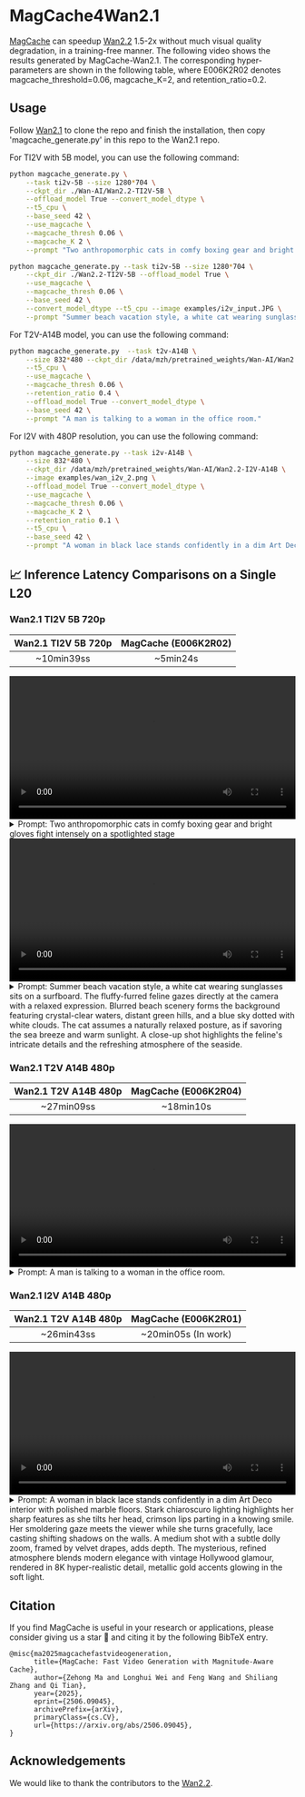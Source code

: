 <!-- ## **MagCache4Wan2.1** -->
# MagCache4Wan2.1

[MagCache](https://github.com/ali-vilab/MagCache) can speedup [Wan2.2](https://github.com/Wan-Video/Wan2.2) 1.5-2x without much visual quality degradation, in a training-free manner. The following video shows the results generated by MagCache-Wan2.1. The corresponding hyper-parameters are shown in the following table, where E006K2R02 denotes magcache_threshold=0.06, magcache_K=2, and retention_ratio=0.2.

## Usage

Follow [Wan2.1](https://github.com/Wan-Video/Wan2.1) to clone the repo and finish the installation, then copy 'magcache_generate.py' in this repo to the Wan2.1 repo.

For TI2V with 5B model, you can use the following command:

```bash
python magcache_generate.py \
    --task ti2v-5B --size 1280*704 \
    --ckpt_dir ./Wan-AI/Wan2.2-TI2V-5B \
    --offload_model True --convert_model_dtype \
    --t5_cpu \
    --base_seed 42 \
    --use_magcache \
    --magcache_thresh 0.06 \
    --magcache_K 2 \
    --prompt "Two anthropomorphic cats in comfy boxing gear and bright gloves fight intensely on a spotlighted stage"

python magcache_generate.py --task ti2v-5B --size 1280*704 \
    --ckpt_dir ./Wan2.2-TI2V-5B --offload_model True \
    --use_magcache \
    --magcache_thresh 0.06 \
    --base_seed 42 \
    --convert_model_dtype --t5_cpu --image examples/i2v_input.JPG \
    --prompt "Summer beach vacation style, a white cat wearing sunglasses sits on a surfboard. The fluffy-furred feline gazes directly at the camera with a relaxed expression. Blurred beach scenery forms the background featuring crystal-clear waters, distant green hills, and a blue sky dotted with white clouds. The cat assumes a naturally relaxed posture, as if savoring the sea breeze and warm sunlight. A close-up shot highlights the feline's intricate details and the refreshing atmosphere of the seaside."

```

For T2V-A14B model, you can use the following command:

```bash
python magcache_generate.py  --task t2v-A14B \
    --size 832*480 --ckpt_dir /data/mzh/pretrained_weights/Wan-AI/Wan2.2-T2V-A14B \
    --t5_cpu \
    --use_magcache \
    --magcache_thresh 0.06 \
    --retention_ratio 0.4 \
    --offload_model True --convert_model_dtype \
    --base_seed 42 \
    --prompt "A man is talking to a woman in the office room."
```

For I2V with 480P resolution, you can use the following command:

```bash
python magcache_generate.py --task i2v-A14B \
    --size 832*480 \
    --ckpt_dir /data/mzh/pretrained_weights/Wan-AI/Wan2.2-I2V-A14B \
    --image examples/wan_i2v_2.png \
    --offload_model True --convert_model_dtype \
    --use_magcache \
    --magcache_thresh 0.06 \
    --magcache_K 2 \
    --retention_ratio 0.1 \
    --t5_cpu \
    --base_seed 42 \
    --prompt "A woman in black lace stands confidently in a dim Art Deco interior with polished marble floors. Stark chiaroscuro lighting highlights her sharp features as she tilts her head, crimson lips parting in a knowing smile. Her smoldering gaze meets the viewer while she turns gracefully, lace casting shifting shadows on the walls. A medium shot with a subtle dolly zoom, framed by velvet drapes, adds depth. The mysterious, refined atmosphere blends modern elegance with vintage Hollywood glamour, rendered in 8K hyper-realistic detail, metallic gold accents glowing in the soft light."
```


## 📈 Inference Latency Comparisons on a Single L20

### Wan2.1 TI2V 5B 720p

|      Wan2.1 TI2V 5B 720p     | MagCache (E006K2R02)  |
|:--------------------------:|:----------------------------:|
|         ~10min39ss          |           ~5min24s          |

<div align="center">
  <video src="https://github.com/user-attachments/assets/e06df62b-7655-42c0-9ae6-666a32257f42" width="100%" poster=""> </video>
</div>
<!-- <div class="content has-text-centered">
  <img src="../assets/Wan_14B_T2V_720P_header1.jpg" style="width: 100%"><br>
</div> -->
<details style="width: 100%; margin: auto;">
<summary>Prompt: Two anthropomorphic cats in comfy boxing gear and bright gloves fight intensely on a spotlighted stage
</details>

<div align="center">
  <video src="
https://github.com/user-attachments/assets/ce9a3700-75f4-4177-81ec-d51572282324" width="100%" poster=""> </video>
</div>
<!-- <div class="content has-text-centered">
  <img src="../assets/Wan_14B_T2V_720P_header1.jpg" style="width: 100%"><br>
</div> -->
<details style="width: 100%; margin: auto;">
<summary>Prompt: Summer beach vacation style, a white cat wearing sunglasses sits on a surfboard. The fluffy-furred feline gazes directly at the camera with a relaxed expression. Blurred beach scenery forms the background featuring crystal-clear waters, distant green hills, and a blue sky dotted with white clouds. The cat assumes a naturally relaxed posture, as if savoring the sea breeze and warm sunlight. A close-up shot highlights the feline's intricate details and the refreshing atmosphere of the seaside.
</details>

### Wan2.1 T2V A14B 480p

|      Wan2.1 T2V A14B 480p     | MagCache (E006K2R04)  |
|:--------------------------:|:----------------------------:|
|         ~27min09ss          |           ~18min10s          |

<div align="center">
  <video src="https://github.com/user-attachments/assets/84643b62-d42b-4d26-aabc-6f4a57ee2f6e" width="100%" poster=""> </video>
</div>
<!-- <div class="content has-text-centered">
  <img src="../assets/Wan_14B_T2V_720P_header2.jpg" style="width: 100%"><br>
</div> -->
<details style="width: 100%; margin: auto;">
<summary>Prompt: A man is talking to a woman in the office room.
</details>

### Wan2.1 I2V A14B 480p

|      Wan2.1 T2V A14B 480p    | MagCache (E006K2R01)  |
|:--------------------------:|:----------------------------:|
|         ~26min43ss          |           ~20min05s  (In work)        |



<div align="center">
  <video src="https://github.com/user-attachments/assets/37f8faf0-60b1-4fef-b45d-f39c4b77bc0d" width="100%" poster=""> </video>
</div>
<!-- <div class="content has-text-centered">
  <img src="../assets/Wan_1.3B_T2V_480P_header.jpg" style="width: 100%"><br>
</div> -->
<details style="width: 100%; margin: auto;">
<summary>Prompt: A woman in black lace stands confidently in a dim Art Deco interior with polished marble floors. Stark chiaroscuro lighting highlights her sharp features as she tilts her head, crimson lips parting in a knowing smile. Her smoldering gaze meets the viewer while she turns gracefully, lace casting shifting shadows on the walls. A medium shot with a subtle dolly zoom, framed by velvet drapes, adds depth. The mysterious, refined atmosphere blends modern elegance with vintage Hollywood glamour, rendered in 8K hyper-realistic detail, metallic gold accents glowing in the soft light.
</details>


## Citation
If you find MagCache is useful in your research or applications, please consider giving us a star 🌟 and citing it by the following BibTeX entry.

```
@misc{ma2025magcachefastvideogeneration,
      title={MagCache: Fast Video Generation with Magnitude-Aware Cache}, 
      author={Zehong Ma and Longhui Wei and Feng Wang and Shiliang Zhang and Qi Tian},
      year={2025},
      eprint={2506.09045},
      archivePrefix={arXiv},
      primaryClass={cs.CV},
      url={https://arxiv.org/abs/2506.09045}, 
}
```

## Acknowledgements

We would like to thank the contributors to the [Wan2.2](https://github.com/Wan-Video/Wan2.2).